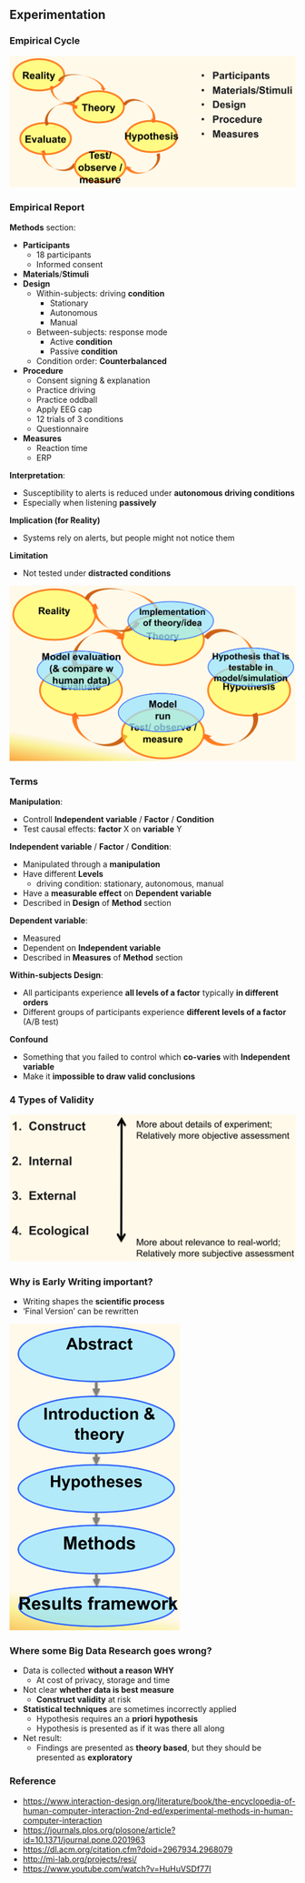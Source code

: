 ## Experimentation

### Empirical Cycle

![empirical-cycle-1](./pix/empirical-cycle-1.png)

### Empirical Report

**Methods** section:
* **Participants**
	* 18 participants
	* Informed consent
* **Materials**/**Stimuli**
* **Design**
	* Within-subjects: driving **condition**
		* Stationary
		* Autonomous
		* Manual
	* Between-subjects: response mode
		* Active **condition**
		* Passive **condition**
	* Condition order: **Counterbalanced**
* **Procedure**
	* Consent signing & explanation
	* Practice driving
	* Practice oddball
	* Apply EEG cap
	* 12 trials of 3 conditions
	* Questionnaire
* **Measures**
	* Reaction time
	* ERP

**Interpretation**:
* Susceptibility to alerts is reduced under **autonomous driving conditions**
* Especially when listening **passively**

**Implication (for Reality)**
* Systems rely on alerts, but people might not notice them

**Limitation**
* Not tested under **distracted conditions**

![empirical-cycle-2](./pix/empirical-cycle-2.png)

### Terms

**Manipulation**:
* Controll **Independent variable** / **Factor** / **Condition**
* Test causal effects: **factor** X on **variable** Y

**Independent variable** / **Factor** / **Condition**:
* Manipulated through a **manipulation**
* Have different **Levels**
	* driving condition: stationary, autonomous, manual
* Have a **measurable effect** on **Dependent variable**
* Described in **Design** of **Method** section

**Dependent variable**:
* Measured
* Dependent on **Independent variable**
* Described in **Measures** of **Method** section

**Within-subjects Design**:
* All participants experience **all levels of a factor** typically **in different orders**
* Different groups of participants experience **different levels of a factor** (A/B test)

**Confound**
* Something that you failed to control which **co-varies** with **Independent variable**
* Make it **impossible to draw valid conclusions**

### 4 Types of Validity

![validity](./pix/validity.png)

### Why is Early Writing important?
* Writing shapes the **scientific process**
* ‘Final Version’ can be rewritten

<p float="left">
	<img src="./pix/early-writing.png" width="300">
</p>

### Where some Big Data Research goes wrong?
* Data is collected **without a reason WHY** 
	* At cost of privacy, storage and time
* Not clear **whether data is best measure**
	* **Construct validity** at risk
* **Statistical techniques** are sometimes incorrectly applied
	* Hypothesis requires an a **priori hypothesis**
	* Hypothesis is presented as if it was there all along
* Net result:
	* Findings are presented as **theory based**, but they should be presented as **exploratory**

### Reference

* https://www.interaction-design.org/literature/book/the-encyclopedia-of-human-computer-interaction-2nd-ed/experimental-methods-in-human-computer-interaction
* https://journals.plos.org/plosone/article?id=10.1371/journal.pone.0201963
* https://dl.acm.org/citation.cfm?doid=2967934.2968079
* http://mi-lab.org/projects/resi/
* https://www.youtube.com/watch?v=HuHuVSDf77I
